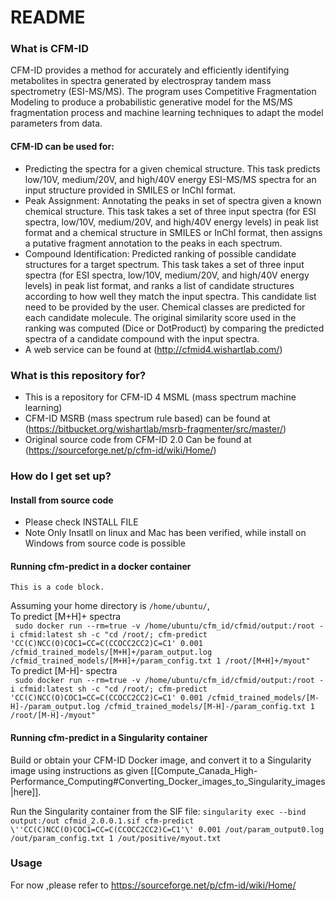 # README #

### What is CFM-ID ###
CFM-ID provides a method for accurately and efficiently identifying metabolites in spectra generated by electrospray tandem mass spectrometry (ESI-MS/MS). The program uses Competitive Fragmentation Modeling to produce a probabilistic generative model for the MS/MS fragmentation process and machine learning techniques to adapt the model parameters from data.

#### CFM-ID can be used for: ####
* Predicting the spectra for a given chemical structure. This task predicts low/10V, medium/20V, and high/40V energy ESI-MS/MS spectra for an input structure provided in SMILES or InChI format. 
* Peak Assignment: Annotating the peaks in set of spectra given a known chemical structure. This task takes a set of three input spectra (for ESI spectra, low/10V, medium/20V, and high/40V energy levels) in peak list format and a chemical structure in SMILES or InChI format, then assigns a putative fragment annotation to the peaks in each spectrum. 
* Compound Identification:	Predicted ranking of possible candidate structures for a target spectrum. This task takes a set of three input spectra (for ESI spectra, low/10V, medium/20V, and high/40V energy levels) in peak list format, and ranks a list of candidate structures according to how well they match the input spectra. This candidate list need to be provided by the user. Chemical classes are predicted for each candidate molecule. The original similarity score used in the ranking was computed (Dice or DotProduct) by comparing the predicted spectra of a candidate compound with the input spectra. 
* A web service can be found at (http://cfmid4.wishartlab.com/)

### What is this repository for? ###
* This is a repository for CFM-ID 4 MSML (mass spectrum machine learning)
* CFM-ID MSRB (mass spectrum rule based) can be found at (https://bitbucket.org/wishartlab/msrb-fragmenter/src/master/)
* Original source code from CFM-ID 2.0 Can be found at (https://sourceforge.net/p/cfm-id/wiki/Home/)

### How do I get set up? ###

#### Install from source code ####
* Please check INSTALL FILE
* Note Only Insatll on linux and Mac has been verified, while install on Windows from source code is possible 

#### Running cfm-predict in a docker container ####

<pre><code>This is a code block.</code></pre>

Assuming your home directory is ```/home/ubuntu/```,     
To predict [M+H]+ spectra  
``` sudo docker run --rm=true -v /home/ubuntu/cfm_id/cfmid/output:/root -i cfmid:latest sh -c "cd /root/; cfm-predict 'CC(C)NCC(O)COC1=CC=C(CCOCC2CC2)C=C1' 0.001 /cfmid_trained_models/[M+H]+/param_output.log /cfmid_trained_models/[M+H]+/param_config.txt 1 /root/[M+H]+/myout"```  
To predict [M-H]- spectra  
``` sudo docker run --rm=true -v /home/ubuntu/cfm_id/cfmid/output:/root -i cfmid:latest sh -c "cd /root/; cfm-predict 'CC(C)NCC(O)COC1=CC=C(CCOCC2CC2)C=C1' 0.001 /cfmid_trained_models/[M-H]-/param_output.log /cfmid_trained_models/[M-H]-/param_config.txt 1 /root/[M-H]-/myout"```  

#### Running cfm-predict in a Singularity container ####

Build or obtain your CFM-ID Docker image, and convert it to a Singularity image using instructions as given [[Compute_Canada_High-Performance_Computing#Converting_Docker_images_to_Singularity_images|here]].

Run the Singularity container from the SIF file:
``` singularity exec --bind output:/out cfmid_2.0.0.1.sif cfm-predict \''CC(C)NCC(O)COC1=CC=C(CCOCC2CC2)C=C1'\' 0.001 /out/param_output0.log /out/param_config.txt 1 /out/positive/myout.txt ```

### Usage ###
For now ,please refer to https://sourceforge.net/p/cfm-id/wiki/Home/